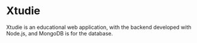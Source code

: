 # Xtudie
Xtudie is an educational web application, with the backend developed with Node.js, and MongoDB is for  the database. 
